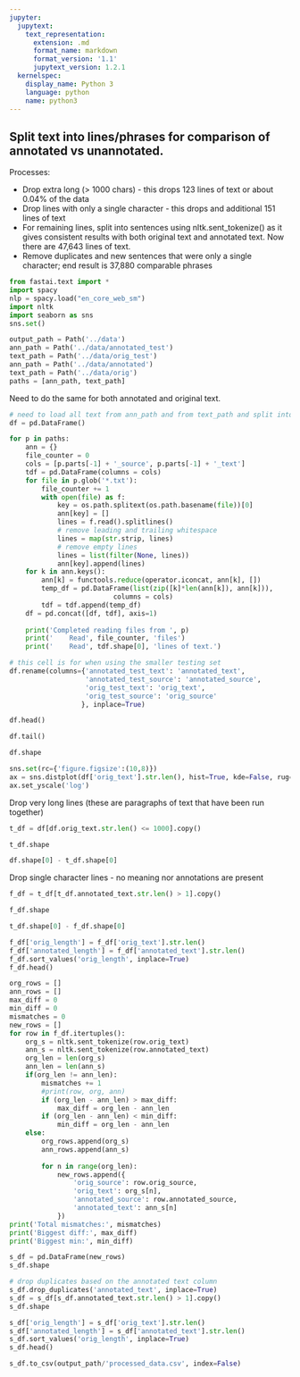 ```yaml
---
jupyter:
  jupytext:
    text_representation:
      extension: .md
      format_name: markdown
      format_version: '1.1'
      jupytext_version: 1.2.1
  kernelspec:
    display_name: Python 3
    language: python
    name: python3
---
```


## Split text into lines/phrases for comparison of annotated vs unannotated.

Processes:
* Drop extra long (> 1000 chars) - this drops 123 lines of text or about 0.04% of the data
* Drop lines with only a single character - this drops and additional 151 lines of text
* For remaining lines, split into sentences using nltk.sent_tokenize() as it gives consistent results with both original text and annotated text. Now there are 47,643 lines of text.
* Remove duplicates and new sentences that were only a single character; end result is 37,880 comparable phrases


```python
from fastai.text import *
import spacy
nlp = spacy.load("en_core_web_sm")
import nltk
import seaborn as sns
sns.set()
```

```python
output_path = Path('../data')
ann_path = Path('../data/annotated_test')
text_path = Path('../data/orig_test')
ann_path = Path('../data/annotated')
text_path = Path('../data/orig')
paths = [ann_path, text_path]
```

Need to do the same for both annotated and original text.

```python
# need to load all text from ann_path and from text_path and split into sentences/lines
df = pd.DataFrame()

for p in paths:
    ann = {}
    file_counter = 0
    cols = [p.parts[-1] + '_source', p.parts[-1] + '_text']
    tdf = pd.DataFrame(columns = cols)
    for file in p.glob('*.txt'):
        file_counter += 1
        with open(file) as f:
            key = os.path.splitext(os.path.basename(file))[0]
            ann[key] = []
            lines = f.read().splitlines()
            # remove leading and trailing whitespace
            lines = map(str.strip, lines)
            # remove empty lines
            lines = list(filter(None, lines))
            ann[key].append(lines)
    for k in ann.keys():
        ann[k] = functools.reduce(operator.iconcat, ann[k], [])
        temp_df = pd.DataFrame(list(zip([k]*len(ann[k]), ann[k])),
                          columns = cols)
        tdf = tdf.append(temp_df)
    df = pd.concat([df, tdf], axis=1)
    
    print('Completed reading files from ', p)
    print('    Read', file_counter, 'files')
    print('    Read', tdf.shape[0], 'lines of text.')
```

```python
# this cell is for when using the smaller testing set
df.rename(columns={'annotated_test_text': 'annotated_text',
                   'annotated_test_source': 'annotated_source',
                   'orig_test_text': 'orig_text',
                   'orig_test_source': 'orig_source'
                  }, inplace=True)
```

```python
df.head()
```

```python
df.tail()
```

```python
df.shape
```

```python
sns.set(rc={'figure.figsize':(10,8)})
ax = sns.distplot(df['orig_text'].str.len(), hist=True, kde=False, rug=False)
ax.set_yscale('log')
```

Drop very long lines (these are paragraphs of text that have been run together)

```python
t_df = df[df.orig_text.str.len() <= 1000].copy()
```

```python
t_df.shape
```

```python
df.shape[0] - t_df.shape[0]
```

Drop single character lines - no meaning nor annotations are present

```python
f_df = t_df[t_df.annotated_text.str.len() > 1].copy()
```

```python
f_df.shape
```

```python
t_df.shape[0] - f_df.shape[0]
```

```python
f_df['orig_length'] = f_df['orig_text'].str.len()
f_df['annotated_length'] = f_df['annotated_text'].str.len()
f_df.sort_values('orig_length', inplace=True)
f_df.head()
```

```python
org_rows = []
ann_rows = []
max_diff = 0
min_diff = 0
mismatches = 0
new_rows = []
for row in f_df.itertuples():
    org_s = nltk.sent_tokenize(row.orig_text)
    ann_s = nltk.sent_tokenize(row.annotated_text)
    org_len = len(org_s)
    ann_len = len(ann_s)
    if(org_len != ann_len):
        mismatches += 1
        #print(row, org, ann)
        if (org_len - ann_len) > max_diff:
            max_diff = org_len - ann_len
        if (org_len - ann_len) < min_diff:
            min_diff = org_len - ann_len
    else:
        org_rows.append(org_s)
        ann_rows.append(ann_s)
        
        for n in range(org_len):
            new_rows.append({
                'orig_source': row.orig_source,
                'orig_text': org_s[n],
                'annotated_source': row.annotated_source,
                'annotated_text': ann_s[n]
            })
print('Total mismatches:', mismatches)
print('Biggest diff:', max_diff)
print('Biggest min:', min_diff)
```

```python
s_df = pd.DataFrame(new_rows)
s_df.shape
```

```python
# drop duplicates based on the annotated text column
s_df.drop_duplicates('annotated_text', inplace=True)
s_df = s_df[s_df.annotated_text.str.len() > 1].copy()
s_df.shape
```

```python
s_df['orig_length'] = s_df['orig_text'].str.len()
s_df['annotated_length'] = s_df['annotated_text'].str.len()
s_df.sort_values('orig_length', inplace=True)
s_df.head()
```

```python
s_df.to_csv(output_path/'processed_data.csv', index=False)
```
